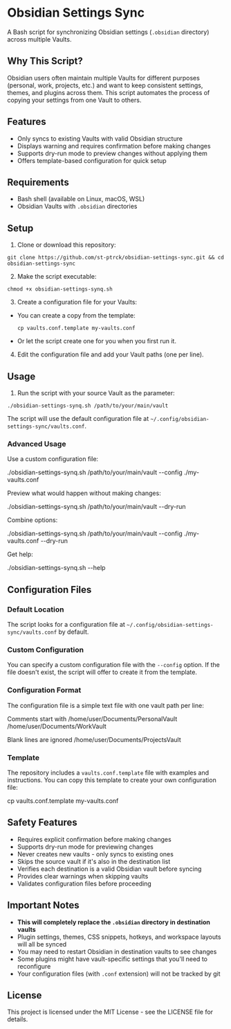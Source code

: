 # Obsidian Settings Sync

A Bash script for synchronizing Obsidian settings (`.obsidian` directory) across multiple Vaults.

## Why This Script?

Obsidian users often maintain multiple Vaults for different purposes (personal, work, projects, etc.) and want to keep consistent settings, themes, and plugins across them. This script automates the process of copying your settings from one Vault to others.

## Features

- Only syncs to existing Vaults with valid Obsidian structure
- Displays warning and requires confirmation before making changes
- Supports dry-run mode to preview changes without applying them
- Offers template-based configuration for quick setup 

## Requirements

- Bash shell (available on Linux, macOS, WSL)
- Obsidian Vaults with `.obsidian` directories

## Setup

1. Clone or download this repository:

```
git clone https://github.com/st-ptrck/obsidian-settings-sync.git && cd obsidian-settings-sync
```


2. Make the script executable:

```
chmod +x obsidian-settings-synq.sh
```


3. Create a configuration file for your Vaults:
- You can create a copy from the template:
  ```
  cp vaults.conf.template my-vaults.conf
  ```
- Or let the script create one for you when you first run it.

4. Edit the configuration file and add your Vault paths (one per line).

## Usage

1. Run the script with your source Vault as the parameter:

```
./obsidian-settings-synq.sh /path/to/your/main/vault
```

The script will use the default configuration file at `~/.config/obsidian-settings-sync/vaults.conf`.

### Advanced Usage

Use a custom configuration file:

./obsidian-settings-synq.sh /path/to/your/main/vault --config ./my-vaults.conf


Preview what would happen without making changes:

./obsidian-settings-synq.sh /path/to/your/main/vault --dry-run


Combine options:

./obsidian-settings-synq.sh /path/to/your/main/vault --config ./my-vaults.conf --dry-run


Get help:

./obsidian-settings-synq.sh --help


## Configuration Files

### Default Location

The script looks for a configuration file at `~/.config/obsidian-settings-sync/vaults.conf` by default.

### Custom Configuration

You can specify a custom configuration file with the `--config` option. If the file doesn't exist, the script will offer to create it from the template.

### Configuration Format

The configuration file is a simple text file with one vault path per line:

Comments start with
/home/user/Documents/PersonalVault /home/user/Documents/WorkVault

Blank lines are ignored
/home/user/Documents/ProjectsVault


### Template

The repository includes a `vaults.conf.template` file with examples and instructions. You can copy this template to create your own configuration file:

cp vaults.conf.template my-vaults.conf


## Safety Features

- Requires explicit confirmation before making changes
- Supports dry-run mode for previewing changes
- Never creates new vaults - only syncs to existing ones
- Skips the source vault if it's also in the destination list
- Verifies each destination is a valid Obsidian vault before syncing
- Provides clear warnings when skipping vaults
- Validates configuration files before proceeding

## Important Notes

- **This will completely replace the `.obsidian` directory in destination vaults**
- Plugin settings, themes, CSS snippets, hotkeys, and workspace layouts will all be synced
- You may need to restart Obsidian in destination vaults to see changes
- Some plugins might have vault-specific settings that you'll need to reconfigure
- Your configuration files (with `.conf` extension) will not be tracked by git

## License

This project is licensed under the MIT License - see the LICENSE file for details.
